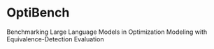# OptiBench
Benchmarking Large Language Models in Optimization Modeling with Equivalence-Detection Evaluation
